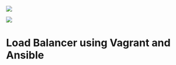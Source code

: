 [![](https://img.shields.io/badge/SISTECH-LAB-orange.svg)](http://cs.uph.edu)

[![](https://img.shields.io/badge/SISTECH-Software%20Engineering-green.svg)](http://cs.uph.edu)
# Load Balancer using Vagrant and Ansible
